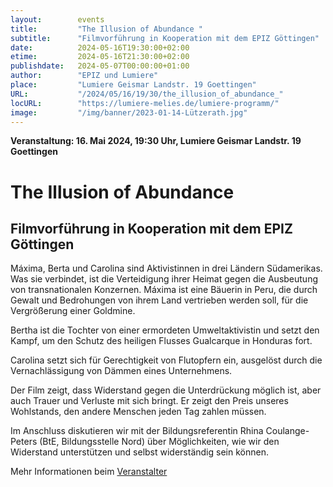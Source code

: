 ```yaml
---
layout:        events
title:         "The Illusion of Abundance "
subtitle:      "Filmvorführung in Kooperation mit dem EPIZ Göttingen"
date:          2024-05-16T19:30:00+02:00
etime:         2024-05-16T21:30:00+02:00
publishdate:   2024-05-07T00:00:00+01:00
author:        "EPIZ und Lumiere"
place:         "Lumiere Geismar Landstr. 19 Goettingen"
URL:           "/2024/05/16/19/30/the_illusion_of_abundance_"
locURL:        "https://lumiere-melies.de/lumiere-programm/"
image:         "/img/banner/2023-01-14-Lützerath.jpg"
---
```


**Veranstaltung: 16. Mai 2024, 19:30 Uhr, Lumiere Geismar Landstr. 19 Goettingen**

The Illusion of Abundance 
===========

Filmvorführung in Kooperation mit dem EPIZ Göttingen
-----------
Máxima, Berta und Carolina sind Aktivistinnen in drei Ländern Südamerikas. Was sie verbindet, ist die Verteidigung ihrer Heimat gegen die Ausbeutung von transnationalen Konzernen. Máxima ist eine Bäuerin in Peru, die durch Gewalt und Bedrohungen von ihrem Land vertrieben werden soll, für die Vergrößerung einer Goldmine.

Bertha ist die Tochter von einer ermordeten Umweltaktivistin und setzt den Kampf, um den Schutz des heiligen Flusses Gualcarque in Honduras fort.

Carolina setzt sich für Gerechtigkeit von Flutopfern ein, ausgelöst durch die Vernachlässigung von Dämmen eines Unternehmens.

Der Film zeigt, dass Widerstand gegen die Unterdrückung möglich ist, aber auch Trauer und Verluste mit sich bringt. Er zeigt den Preis unseres Wohlstands, den andere Menschen jeden Tag zahlen müssen. 

Im Anschluss diskutieren wir mit der Bildungsreferentin Rhina Coulange-Peters (BtE, Bildungsstelle Nord) über Möglichkeiten, wie wir den Widerstand unterstützen und selbst widerständig sein können.

Mehr Informationen beim [Veranstalter](https://lumiere-melies.de/lumiere-programm/)
